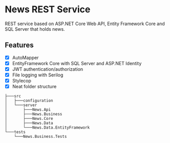 # News REST Service

REST service based on ASP.NET Core Web API, Entity Framework Core and SQL Server that holds news.

## Features

- [x] AutoMapper
- [x] EntityFramework Core with SQL Server and ASP.NET Identity
- [x] JWT authentication/authorization
- [x] File logging with Serilog
- [x] Stylecop
- [x] Neat folder structure

```
├───src
│   ├───configuration
│   └───server
│       ├───News.Api
│       ├───News.Business
│       ├───News.Core
│       ├───News.Data
│       └───News.Data.EntityFramework
└───tests
    └───News.Business.Tests
